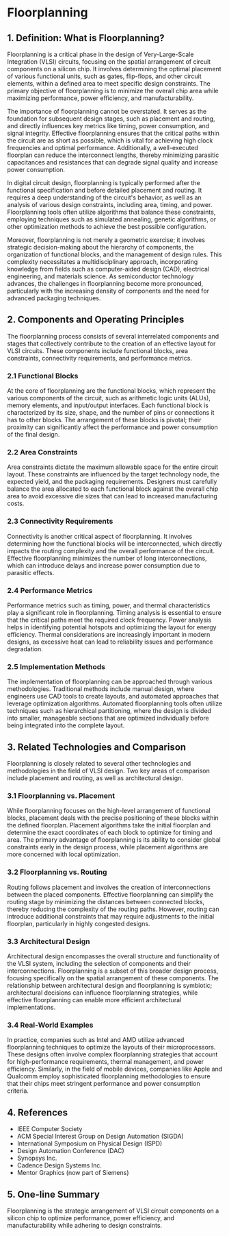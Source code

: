 # Floorplanning

## 1. Definition: What is **Floorplanning**?
Floorplanning is a critical phase in the design of Very-Large-Scale Integration (VLSI) circuits, focusing on the spatial arrangement of circuit components on a silicon chip. It involves determining the optimal placement of various functional units, such as gates, flip-flops, and other circuit elements, within a defined area to meet specific design constraints. The primary objective of floorplanning is to minimize the overall chip area while maximizing performance, power efficiency, and manufacturability.

The importance of floorplanning cannot be overstated. It serves as the foundation for subsequent design stages, such as placement and routing, and directly influences key metrics like timing, power consumption, and signal integrity. Effective floorplanning ensures that the critical paths within the circuit are as short as possible, which is vital for achieving high clock frequencies and optimal performance. Additionally, a well-executed floorplan can reduce the interconnect lengths, thereby minimizing parasitic capacitances and resistances that can degrade signal quality and increase power consumption.

In digital circuit design, floorplanning is typically performed after the functional specification and before detailed placement and routing. It requires a deep understanding of the circuit's behavior, as well as an analysis of various design constraints, including area, timing, and power. Floorplanning tools often utilize algorithms that balance these constraints, employing techniques such as simulated annealing, genetic algorithms, or other optimization methods to achieve the best possible configuration.

Moreover, floorplanning is not merely a geometric exercise; it involves strategic decision-making about the hierarchy of components, the organization of functional blocks, and the management of design rules. This complexity necessitates a multidisciplinary approach, incorporating knowledge from fields such as computer-aided design (CAD), electrical engineering, and materials science. As semiconductor technology advances, the challenges in floorplanning become more pronounced, particularly with the increasing density of components and the need for advanced packaging techniques.

## 2. Components and Operating Principles
The floorplanning process consists of several interrelated components and stages that collectively contribute to the creation of an effective layout for VLSI circuits. These components include functional blocks, area constraints, connectivity requirements, and performance metrics.

### 2.1 Functional Blocks
At the core of floorplanning are the functional blocks, which represent the various components of the circuit, such as arithmetic logic units (ALUs), memory elements, and input/output interfaces. Each functional block is characterized by its size, shape, and the number of pins or connections it has to other blocks. The arrangement of these blocks is pivotal; their proximity can significantly affect the performance and power consumption of the final design.

### 2.2 Area Constraints
Area constraints dictate the maximum allowable space for the entire circuit layout. These constraints are influenced by the target technology node, the expected yield, and the packaging requirements. Designers must carefully balance the area allocated to each functional block against the overall chip area to avoid excessive die sizes that can lead to increased manufacturing costs.

### 2.3 Connectivity Requirements
Connectivity is another critical aspect of floorplanning. It involves determining how the functional blocks will be interconnected, which directly impacts the routing complexity and the overall performance of the circuit. Effective floorplanning minimizes the number of long interconnections, which can introduce delays and increase power consumption due to parasitic effects.

### 2.4 Performance Metrics
Performance metrics such as timing, power, and thermal characteristics play a significant role in floorplanning. Timing analysis is essential to ensure that the critical paths meet the required clock frequency. Power analysis helps in identifying potential hotspots and optimizing the layout for energy efficiency. Thermal considerations are increasingly important in modern designs, as excessive heat can lead to reliability issues and performance degradation.

### 2.5 Implementation Methods
The implementation of floorplanning can be approached through various methodologies. Traditional methods include manual design, where engineers use CAD tools to create layouts, and automated approaches that leverage optimization algorithms. Automated floorplanning tools often utilize techniques such as hierarchical partitioning, where the design is divided into smaller, manageable sections that are optimized individually before being integrated into the complete layout.

## 3. Related Technologies and Comparison
Floorplanning is closely related to several other technologies and methodologies in the field of VLSI design. Two key areas of comparison include placement and routing, as well as architectural design.

### 3.1 Floorplanning vs. Placement
While floorplanning focuses on the high-level arrangement of functional blocks, placement deals with the precise positioning of these blocks within the defined floorplan. Placement algorithms take the initial floorplan and determine the exact coordinates of each block to optimize for timing and area. The primary advantage of floorplanning is its ability to consider global constraints early in the design process, while placement algorithms are more concerned with local optimization.

### 3.2 Floorplanning vs. Routing
Routing follows placement and involves the creation of interconnections between the placed components. Effective floorplanning can simplify the routing stage by minimizing the distances between connected blocks, thereby reducing the complexity of the routing paths. However, routing can introduce additional constraints that may require adjustments to the initial floorplan, particularly in highly congested designs.

### 3.3 Architectural Design
Architectural design encompasses the overall structure and functionality of the VLSI system, including the selection of components and their interconnections. Floorplanning is a subset of this broader design process, focusing specifically on the spatial arrangement of these components. The relationship between architectural design and floorplanning is symbiotic; architectural decisions can influence floorplanning strategies, while effective floorplanning can enable more efficient architectural implementations.

### 3.4 Real-World Examples
In practice, companies such as Intel and AMD utilize advanced floorplanning techniques to optimize the layouts of their microprocessors. These designs often involve complex floorplanning strategies that account for high-performance requirements, thermal management, and power efficiency. Similarly, in the field of mobile devices, companies like Apple and Qualcomm employ sophisticated floorplanning methodologies to ensure that their chips meet stringent performance and power consumption criteria.

## 4. References
- IEEE Computer Society
- ACM Special Interest Group on Design Automation (SIGDA)
- International Symposium on Physical Design (ISPD)
- Design Automation Conference (DAC)
- Synopsys Inc.
- Cadence Design Systems Inc.
- Mentor Graphics (now part of Siemens)

## 5. One-line Summary
Floorplanning is the strategic arrangement of VLSI circuit components on a silicon chip to optimize performance, power efficiency, and manufacturability while adhering to design constraints.